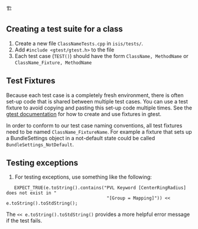 :building_construction:

## Creating a test suite for a class
1. Create a new file `ClassNameTests.cpp` in `isis/tests/`.
1. Add `#include <gtest/gtest.h>` to the file
1. Each test case (`TEST()`) should have the form `ClassName, MethodName` or `ClassName_Fixture, MethodName`

## Test Fixtures
Because each test case is a completely fresh environment, there is often set-up code that is shared between multiple test cases. You can use a test fixture to avoid copying and pasting this set-up code multiple times. See the [gtest documentation](https://github.com/abseil/googletest/blob/master/googletest/docs/primer.md#test-fixtures-using-the-same-data-configuration-for-multiple-tests) for how to create and use fixtures in gtest.

In order to conform to our test case naming conventions, all test fixtures need to be named `ClassName_FixtureName`. For example a fixture that sets up a BundleSettings object in a not-default state could be called `BundleSettings_NotDefault`.

## Testing exceptions

1. For testing exceptions, use something like the following: 

```
   EXPECT_TRUE(e.toString().contains("PVL Keyword [CenterRingRadius] does not exist in "
                                      "[Group = Mapping]")) << e.toString().toStdString();
```

The `<< e.toString().toStdString()` provides a more helpful error message if the test fails. 